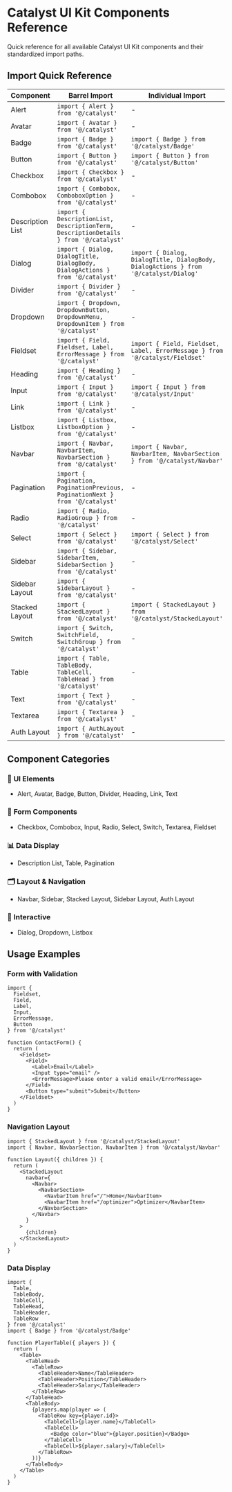 # Catalyst UI Kit Components Reference

Quick reference for all available Catalyst UI Kit components and their standardized import paths.

## Import Quick Reference

| Component | Barrel Import | Individual Import | Original Path |
|-----------|---------------|-------------------|---------------|
| Alert | `import { Alert } from '@/catalyst'` | - | `alert.tsx` |
| Avatar | `import { Avatar } from '@/catalyst'` | - | `avatar.tsx` |
| Badge | `import { Badge } from '@/catalyst'` | `import { Badge } from '@/catalyst/Badge'` | `badge.tsx` |
| Button | `import { Button } from '@/catalyst'` | `import { Button } from '@/catalyst/Button'` | `button.tsx` |
| Checkbox | `import { Checkbox } from '@/catalyst'` | - | `checkbox.tsx` |
| Combobox | `import { Combobox, ComboboxOption } from '@/catalyst'` | - | `combobox.tsx` |
| Description List | `import { DescriptionList, DescriptionTerm, DescriptionDetails } from '@/catalyst'` | - | `description-list.tsx` |
| Dialog | `import { Dialog, DialogTitle, DialogBody, DialogActions } from '@/catalyst'` | `import { Dialog, DialogTitle, DialogBody, DialogActions } from '@/catalyst/Dialog'` | `dialog.tsx` |
| Divider | `import { Divider } from '@/catalyst'` | - | `divider.tsx` |
| Dropdown | `import { Dropdown, DropdownButton, DropdownMenu, DropdownItem } from '@/catalyst'` | - | `dropdown.tsx` |
| Fieldset | `import { Field, Fieldset, Label, ErrorMessage } from '@/catalyst'` | `import { Field, Fieldset, Label, ErrorMessage } from '@/catalyst/Fieldset'` | `fieldset.tsx` |
| Heading | `import { Heading } from '@/catalyst'` | - | `heading.tsx` |
| Input | `import { Input } from '@/catalyst'` | `import { Input } from '@/catalyst/Input'` | `input.tsx` |
| Link | `import { Link } from '@/catalyst'` | - | `link.tsx` |
| Listbox | `import { Listbox, ListboxOption } from '@/catalyst'` | - | `listbox.tsx` |
| Navbar | `import { Navbar, NavbarItem, NavbarSection } from '@/catalyst'` | `import { Navbar, NavbarItem, NavbarSection } from '@/catalyst/Navbar'` | `navbar.tsx` |
| Pagination | `import { Pagination, PaginationPrevious, PaginationNext } from '@/catalyst'` | - | `pagination.tsx` |
| Radio | `import { Radio, RadioGroup } from '@/catalyst'` | - | `radio.tsx` |
| Select | `import { Select } from '@/catalyst'` | `import { Select } from '@/catalyst/Select'` | `select.tsx` |
| Sidebar | `import { Sidebar, SidebarItem, SidebarSection } from '@/catalyst'` | - | `sidebar.tsx` |
| Sidebar Layout | `import { SidebarLayout } from '@/catalyst'` | - | `sidebar-layout.tsx` |
| Stacked Layout | `import { StackedLayout } from '@/catalyst'` | `import { StackedLayout } from '@/catalyst/StackedLayout'` | `stacked-layout.tsx` |
| Switch | `import { Switch, SwitchField, SwitchGroup } from '@/catalyst'` | - | `switch.tsx` |
| Table | `import { Table, TableBody, TableCell, TableHead } from '@/catalyst'` | - | `table.tsx` |
| Text | `import { Text } from '@/catalyst'` | - | `text.tsx` |
| Textarea | `import { Textarea } from '@/catalyst'` | - | `textarea.tsx` |
| Auth Layout | `import { AuthLayout } from '@/catalyst'` | - | `auth-layout.tsx` |

## Component Categories

### 🎨 **UI Elements**
- Alert, Avatar, Badge, Button, Divider, Heading, Link, Text

### 📝 **Form Components**
- Checkbox, Combobox, Input, Radio, Select, Switch, Textarea, Fieldset

### 📊 **Data Display**
- Description List, Table, Pagination

### 🗂️ **Layout & Navigation**
- Navbar, Sidebar, Stacked Layout, Sidebar Layout, Auth Layout

### 🎯 **Interactive**
- Dialog, Dropdown, Listbox

## Usage Examples

### Form with Validation
```tsx
import { 
  Fieldset, 
  Field, 
  Label, 
  Input, 
  ErrorMessage, 
  Button 
} from '@/catalyst'

function ContactForm() {
  return (
    <Fieldset>
      <Field>
        <Label>Email</Label>
        <Input type="email" />
        <ErrorMessage>Please enter a valid email</ErrorMessage>
      </Field>
      <Button type="submit">Submit</Button>
    </Fieldset>
  )
}
```

### Navigation Layout
```tsx
import { StackedLayout } from '@/catalyst/StackedLayout'
import { Navbar, NavbarSection, NavbarItem } from '@/catalyst/Navbar'

function Layout({ children }) {
  return (
    <StackedLayout
      navbar={
        <Navbar>
          <NavbarSection>
            <NavbarItem href="/">Home</NavbarItem>
            <NavbarItem href="/optimizer">Optimizer</NavbarItem>
          </NavbarSection>
        </Navbar>
      }
    >
      {children}
    </StackedLayout>
  )
}
```

### Data Display
```tsx
import { 
  Table, 
  TableBody, 
  TableCell, 
  TableHead, 
  TableHeader, 
  TableRow 
} from '@/catalyst'
import { Badge } from '@/catalyst/Badge'

function PlayerTable({ players }) {
  return (
    <Table>
      <TableHead>
        <TableRow>
          <TableHeader>Name</TableHeader>
          <TableHeader>Position</TableHeader>
          <TableHeader>Salary</TableHeader>
        </TableRow>
      </TableHead>
      <TableBody>
        {players.map(player => (
          <TableRow key={player.id}>
            <TableCell>{player.name}</TableCell>
            <TableCell>
              <Badge color="blue">{player.position}</Badge>
            </TableCell>
            <TableCell>${player.salary}</TableCell>
          </TableRow>
        ))}
      </TableBody>
    </Table>
  )
}
```
